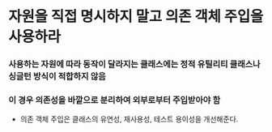 # 자원을 직접 명시하지 말고 의존 객체 주입을 사용하라
### 사용하는 자원에 따라 동작이 달라지는 클래스에는 정적 유틸리티 클래스나 싱글턴 방식이 적합하지 않음
### 이 경우 의존성을 바깥으로 분리하여 외부로부터 주입받아야 함
* 의존 객체 주입은 클래스의 유연성, 재사용성, 테스트 용이성을 개선해준다.
